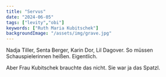 ```yaml
---
title: "Servus"
date: "2024-06-05"
tags: ["levity","obi"]
keywords: ["Ruth Maria Kubitschek"]
backgroundImage: "/assets/img/grave.jpg"
---
```

Nadja Tiller, Senta Berger, Karin Dor, Lil Dagover. So müssen Schauspielerinnen heißen. Eigentlich.

Aber Frau Kubitschek brauchte das nicht. Sie war ja das Spatzl.